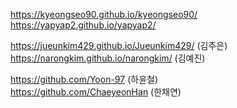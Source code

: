 
https://kyeongseo90.github.io/kyeongseo90/
https://yapyap2.github.io/yapyap2/


https://jueunkim429.github.io/Jueunkim429/ (김주은)  
https://narongkim.github.io/narongkim/ (김예진)  

https://github.com/Yoon-97 (하윤철)  
https://github.com/ChaeyeonHan (한채연)  


